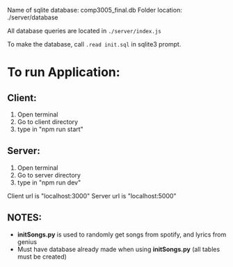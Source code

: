 Name of sqlite database: comp3005_final.db
Folder location: ./server/database

All database queries are located in `./server/index.js`

To make the database, call `.read init.sql` in sqlite3 prompt.

# To run Application:

## Client: 
1. Open terminal 
2. Go to client directory 
3. type in "npm run start"

## Server: 
1. Open terminal 
2. Go to server directory 
3. type in "npm run dev"

Client url is "localhost:3000"
Server url is "localhost:5000" 


## NOTES: 
- **initSongs.py** is used to randomly get songs from spotify, and lyrics from genius 
- Must have database already made when using **initSongs.py** (all tables must be created)
